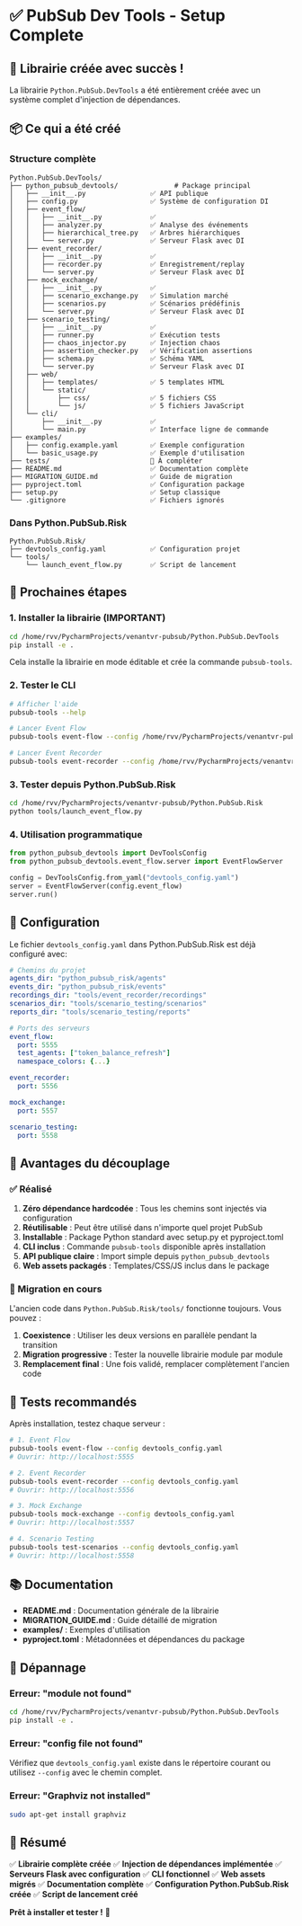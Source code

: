 # ✅ PubSub Dev Tools - Setup Complete

## 🎉 Librairie créée avec succès !

La librairie `Python.PubSub.DevTools` a été entièrement créée avec un système complet d'injection de dépendances.

## 📦 Ce qui a été créé

### Structure complète

```
Python.PubSub.DevTools/
├── python_pubsub_devtools/              # Package principal
│   ├── __init__.py                ✅ API publique
│   ├── config.py                  ✅ Système de configuration DI
│   ├── event_flow/
│   │   ├── __init__.py            ✅
│   │   ├── analyzer.py            ✅ Analyse des événements
│   │   ├── hierarchical_tree.py   ✅ Arbres hiérarchiques
│   │   └── server.py              ✅ Serveur Flask avec DI
│   ├── event_recorder/
│   │   ├── __init__.py            ✅
│   │   ├── recorder.py            ✅ Enregistrement/replay
│   │   └── server.py              ✅ Serveur Flask avec DI
│   ├── mock_exchange/
│   │   ├── __init__.py            ✅
│   │   ├── scenario_exchange.py   ✅ Simulation marché
│   │   ├── scenarios.py           ✅ Scénarios prédéfinis
│   │   └── server.py              ✅ Serveur Flask avec DI
│   ├── scenario_testing/
│   │   ├── __init__.py            ✅
│   │   ├── runner.py              ✅ Exécution tests
│   │   ├── chaos_injector.py      ✅ Injection chaos
│   │   ├── assertion_checker.py   ✅ Vérification assertions
│   │   ├── schema.py              ✅ Schéma YAML
│   │   └── server.py              ✅ Serveur Flask avec DI
│   ├── web/
│   │   ├── templates/             ✅ 5 templates HTML
│   │   └── static/
│   │       ├── css/               ✅ 5 fichiers CSS
│   │       └── js/                ✅ 5 fichiers JavaScript
│   └── cli/
│       ├── __init__.py            ✅
│       └── main.py                ✅ Interface ligne de commande
├── examples/
│   ├── config.example.yaml        ✅ Exemple configuration
│   └── basic_usage.py             ✅ Exemple d'utilisation
├── tests/                         📝 À compléter
├── README.md                      ✅ Documentation complète
├── MIGRATION_GUIDE.md             ✅ Guide de migration
├── pyproject.toml                 ✅ Configuration package
├── setup.py                       ✅ Setup classique
└── .gitignore                     ✅ Fichiers ignorés
```

### Dans Python.PubSub.Risk

```
Python.PubSub.Risk/
├── devtools_config.yaml           ✅ Configuration projet
└── tools/
    └── launch_event_flow.py       ✅ Script de lancement
```

## 🚀 Prochaines étapes

### 1. Installer la librairie (IMPORTANT)

```bash
cd /home/rvv/PycharmProjects/venantvr-pubsub/Python.PubSub.DevTools
pip install -e .
```

Cela installe la librairie en mode éditable et crée la commande `pubsub-tools`.

### 2. Tester le CLI

```bash
# Afficher l'aide
pubsub-tools --help

# Lancer Event Flow
pubsub-tools event-flow --config /home/rvv/PycharmProjects/venantvr-pubsub/Python.PubSub.Risk/devtools_config.yaml

# Lancer Event Recorder
pubsub-tools event-recorder --config /home/rvv/PycharmProjects/venantvr-pubsub/Python.PubSub.Risk/devtools_config.yaml
```

### 3. Tester depuis Python.PubSub.Risk

```bash
cd /home/rvv/PycharmProjects/venantvr-pubsub/Python.PubSub.Risk
python tools/launch_event_flow.py
```

### 4. Utilisation programmatique

```python
from python_pubsub_devtools import DevToolsConfig
from python_pubsub_devtools.event_flow.server import EventFlowServer

config = DevToolsConfig.from_yaml("devtools_config.yaml")
server = EventFlowServer(config.event_flow)
server.run()
```

## 📝 Configuration

Le fichier `devtools_config.yaml` dans Python.PubSub.Risk est déjà configuré avec:

```yaml
# Chemins du projet
agents_dir: "python_pubsub_risk/agents"
events_dir: "python_pubsub_risk/events"
recordings_dir: "tools/event_recorder/recordings"
scenarios_dir: "tools/scenario_testing/scenarios"
reports_dir: "tools/scenario_testing/reports"

# Ports des serveurs
event_flow:
  port: 5555
  test_agents: ["token_balance_refresh"]
  namespace_colors: {...}

event_recorder:
  port: 5556

mock_exchange:
  port: 5557

scenario_testing:
  port: 5558
```

## 🎯 Avantages du découplage

### ✅ Réalisé

1. **Zéro dépendance hardcodée** : Tous les chemins sont injectés via configuration
2. **Réutilisable** : Peut être utilisé dans n'importe quel projet PubSub
3. **Installable** : Package Python standard avec setup.py et pyproject.toml
4. **CLI inclus** : Commande `pubsub-tools` disponible après installation
5. **API publique claire** : Import simple depuis `python_pubsub_devtools`
6. **Web assets packagés** : Templates/CSS/JS inclus dans le package

### 🔄 Migration en cours

L'ancien code dans `Python.PubSub.Risk/tools/` fonctionne toujours. Vous pouvez :

1. **Coexistence** : Utiliser les deux versions en parallèle pendant la transition
2. **Migration progressive** : Tester la nouvelle librairie module par module
3. **Remplacement final** : Une fois validé, remplacer complètement l'ancien code

## 🧪 Tests recommandés

Après installation, testez chaque serveur :

```bash
# 1. Event Flow
pubsub-tools event-flow --config devtools_config.yaml
# Ouvrir: http://localhost:5555

# 2. Event Recorder
pubsub-tools event-recorder --config devtools_config.yaml
# Ouvrir: http://localhost:5556

# 3. Mock Exchange
pubsub-tools mock-exchange --config devtools_config.yaml
# Ouvrir: http://localhost:5557

# 4. Scenario Testing
pubsub-tools test-scenarios --config devtools_config.yaml
# Ouvrir: http://localhost:5558
```

## 📚 Documentation

- **README.md** : Documentation générale de la librairie
- **MIGRATION_GUIDE.md** : Guide détaillé de migration
- **examples/** : Exemples d'utilisation
- **pyproject.toml** : Métadonnées et dépendances du package

## 🐛 Dépannage

### Erreur: "module not found"

```bash
cd /home/rvv/PycharmProjects/venantvr-pubsub/Python.PubSub.DevTools
pip install -e .
```

### Erreur: "config file not found"

Vérifiez que `devtools_config.yaml` existe dans le répertoire courant ou utilisez `--config` avec le chemin complet.

### Erreur: "Graphviz not installed"

```bash
sudo apt-get install graphviz
```

## 🎊 Résumé

✅ **Librairie complète créée**
✅ **Injection de dépendances implémentée**
✅ **Serveurs Flask avec configuration**
✅ **CLI fonctionnel**
✅ **Web assets migrés**
✅ **Documentation complète**
✅ **Configuration Python.PubSub.Risk créée**
✅ **Script de lancement créé**

**Prêt à installer et tester !** 🚀
